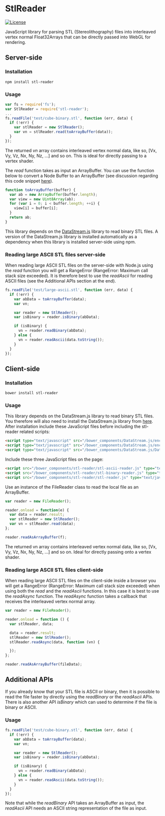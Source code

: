# StlReader

[![License](https://img.shields.io/badge/license-MIT-yellowgreen.svg)](http://opensource.org/licenses/MIT)

JavaScript library for parsing STL (Stereolithography) files into interleaved
vertex normal Float32Arrays that can be directly passed into WebGL for
rendering.

## Server-side

### Installation

```
npm install stl-reader
```

### Usage

```JavaScript
var fs = require('fs');
var StlReader = require('stl-reader');
...
fs.readFile('test/cube-binary.stl', function (err, data) {
  if (!err) {
    var stlReader = new StlReader();
    var vn = stlReader.read(toArrayBuffer(data));
  }
});
```

The returned *vn* array contains interleaved vertex normal data, like so,
[Vx, Vy, Vz, Nx, Ny, Nz, ...] and so on. This is ideal for directly passing
to a vertex shader.

The *read* function takes as input an ArrayBuffer. You can use the function
below to convert a Node Buffer to an ArrayBuffer (see discussion regarding this
code snippet [here](http://stackoverflow.com/questions/8609289/convert-a-binary-nodejs-buffer-to-javascript-arraybuffer)).

```JavaScript
function toArrayBuffer(buffer) {
  var ab = new ArrayBuffer(buffer.length);
  var view = new Uint8Array(ab);
  for (var i = 0; i < buffer.length; ++i) {
    view[i] = buffer[i];
  }
  return ab;
}
```

This library depends on the [DataStream.js](https://github.com/kig/DataStream.js)
library to read binary STL files. A version of the DataStream.js library is
installed automatically as a dependency when this library is installed
server-side using npm.

### Reading large ASCII STL files server-side

When reading large ASCII STL files on the server-side with Node.js using the
*read* function you will get a RangeError (RangeError: Maximum call stack size
exceeded). It is therefore best to use the *readAscii* for reading ASCII files
(see the Additional APIs section at the end).

```JavaScript
fs.readFile('test/large-ascii.stl', function (err, data) {
  if (!err) {
    var abData = toArrayBuffer(data);
    var vn;

    var reader = new StlReader();
    var isBinary = reader.isBinary(abData);

    if (isBinary) {
      vn = reader.readBinary(abData);
    } else {
      vn = reader.readAscii(data.toString());
    }
  }
});
```

## Client-side

### Installation

```
bower install stl-reader
```

### Usage

This library depends on the DataStream.js library to read binary STL files. You
therefore will also need to install the DataStream.js library from
[here](https://github.com/kig/DataStream.js). After installation include these
JavaScript files before including the stl-reader related scripts:

```HTML
<script type="text/javascript" src="/bower_components/DataStream.js/encoding-indexes.js"></script>
<script type="text/javascript" src="/bower_components/DataStream.js/encoding.js"></script>
<script type="text/javascript" src="/bower_components/DataStream.js/DataStream.js"></script>
```

Include these three JavaScript files on the page:

```HTML
<script src="/bower_components/stl-reader/stl-ascii-reader.js" type="text/javascript"></script>
<script src="/bower_components/stl-reader/stl-binary-reader.js" type="text/javascript"></script>
<script src="/bower_components/stl-reader/stl-reader.js" type="text/javascript"></script>
```

Use an instance of the FileReader class to read the local file as an ArrayBuffer.

```Javascript
var reader = new FileReader();

reader.onload = function(e) {
  var data = reader.result;
  var stlReader = new StlReader();
  var vn = stlReader.read(data);
};

reader.readAsArrayBuffer(f);
```

The returned vn array contains interleaved vertex normal data, like so,
[Vx, Vy, Vz, Nx, Ny, Nz, ...] and so on. Ideal for directly passing onto a
vertex shader.

### Reading large ASCII STL files client-side

When reading large ASCII STL files on the client-side inside a browser you will get
a RangeError (RangeError: Maximum call stack size exceeded) when using both the
*read* and the *readAscii* functions. In this case it is best to use the
*readAsync* function. The *readAsync* function takes a callback that receives
the interleaved vertex normal array.

```Javascript
var reader = new FileReader();

reader.onload = function () {
  var stlReader, data;

  data = reader.result;
  stlReader = new StlReader();
  stlReader.readAsync(data, function (vn) {

  });
};

reader.readAsArrayBuffer(fileData);
```

## Additional APIs

If you already know that your STL file is ASCII or binary, then it is possible
to read the file faster by directly using the *readBinary* or the *readAscii*
APIs. There is also another API *isBinary* which can used to determine if the
file is binary or ASCII.

### Usage

```JavaScript
fs.readFile('test/cube-binary.stl', function (err, data) {
  if (!err) {
    var abData = toArrayBuffer(data);
    var vn;

    var reader = new StlReader();
    var isBinary = reader.isBinary(abData);

    if (isBinary) {
      vn = reader.readBinary(abData);
    } else {
      vn = reader.readAscii(data.toString());
    }
  }
});
```

Note that while the *readBinary* API takes an ArrayBuffer as input, the
*readAscii* API needs an ASCII string representation of the file as input.
